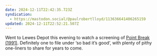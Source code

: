 ```yaml
---
date: 2024-12-11T22:42:35.723Z
syndication:
  - https://mastodon.social/@paulrobertlloyd/113636641406265159
updated: 2024-12-11T22:52:21.507Z
---
```


Went to Lewes Depot this evening to watch a screening of [Point Break (1991)](https://www.imdb.com/title/tt0102685/). Definitely one to file under ‘so bad it’s good’, with plenty of pithy one-liners to share for years to come.
